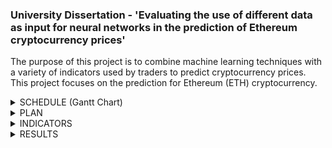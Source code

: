 ### University Dissertation - 'Evaluating the use of different data as input for neural networks in the prediction of Ethereum cryptocurrency prices'

The purpose of this project is to combine machine learning techniques with a variety of indicators used by traders to predict cryptocurrency prices. This project focuses on the prediction for Ethereum (ETH) cryptocurrency.

<details><summary>SCHEDULE (Gantt Chart)</summary>
<p>

<img src="https://github.com/ZaraBhatti/Dissertation/blob/main/gantt.jpg" width=75% height=75%>
  
</p>
</details> 

<details><summary>PLAN</summary>
<p>

Both regression and classification algorithms are to be explored. 

#### Regression
To predict the future price of ETH, three Long Short-Term Memory (LSTM) neural network architectures will be created: 

- Many-to-Many Multi-Step LSTM (MM-LSTM)
- Encoder-Decoder LSTM (ED-LSTM)
- Bidirectional LSTM (BiLSTM)

#### Classification
The purpose of the classification task is to compare the best performing regression model with the same LSTM architecture but applied to classification instead. This model will aim to predict if the price will move up or down. Therefore the neural network architecture to be used will be determined after completion of the regression task. 

#### Metrics & Statistical Analysis

**Regression:**
The Root Mean Squared Error (RMSE) metric will be used to evaluate the regression models. The Mann-Whitney U Test will then be used to statistically compare metrics between the baseline models (using standard ETH prices as input) and each of the experimental models (utilising different technical indicators as input) of the same architecture.

**Classification:**
Accuracy and F1-score will evaluate the classification models. The Mann-Whitney U Test will again be used for statistical analysis of the models.

  
</p>
</details>

<details><summary>INDICATORS</summary>
<p>

There are 10 indicators that will be used as input:

| Indicator Type  | Name |
| :---: | :---: |
| Cryptocurrency  | Bitcoin (BTC)  |
| Cryptocurrecy  | Litecoin (LTC)  |
| Volatility | Bollinger Bands  |
| Volatility | Keltner Channels  |
| Trend  | Moving Average Convergence Divergence (MACD)   |
| Trend | Ichimoku Cloud  |
| Volume  | On-Balance Volume  |
| Volume  | Money Flow Index  |
| Momentum  | Relative Strength Indicator (RSI)  |
| Momentum  | Williams %R  |

  
</p>
</details>
 
<details><summary>RESULTS</summary>
<p>

None of the experimental regression models performed statistically significantly better than the baseline models. However, some indicators such as Keltner Channels and LTC price data caused the regression models to have statistically significantly poorer performances. 

A BiLSTM architecture was used for classification as this model gave the best baseline performance. The indicators that were used for the experimental classification models were BTC data, LTC data and Keltner Channels. The results were unclear as the metrics were contradictory and the predictions were imbalanced - this might have been due to there being a slight class imbalance in the test dataset. Due to this class imbalance, it is thought that more trust should be placed on F1-score, in which case, all three experimental models gave a statistically significantly poorer performance than baseline. This means that applying the BiLSTM architecture to the classification of ETH prices did not provide an improvement over regression. 

</p>
</details>  
